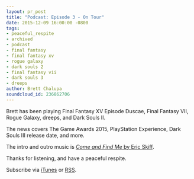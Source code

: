 ```yaml
---
layout: pr_post
title: "Podcast: Episode 3 - On Tour"
date: 2015-12-09 16:00:00 -0800
tags:
- peaceful_respite
- archived
- podcast
- final fantasy
- final fantasy xv
- rogue galaxy
- dark souls 2
- final fantasy vii
- dark souls 3
- dreeps
author: Brett Chalupa
soundcloud_id: 236862706
---
```


Brett has been playing Final Fantasy XV Episode Duscae, Final Fantasy
VII, Rogue Galaxy, dreeps, and Dark Souls II.

The news covers The Game Awards 2015, PlayStation Experience, Dark Souls
III release date, and more.

The intro and outro music is [_Come and Find Me_ by Eric
Skiff](https://soundcloud.com/eric-skiff/come-and-find-me).

Thanks for listening, and have a peaceful respite.

Subscribe via [iTunes](https://itunes.apple.com/us/podcast/peaceful-respite/id1062456619)
or [RSS](http://feeds.soundcloud.com/users/soundcloud:users:188515540/sounds.rss).
